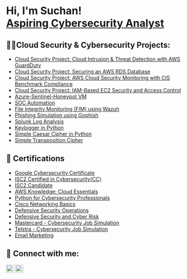 <h1>Hi, I'm Suchan! <br/><a href="https://github.com/SuchanMadhikarmi"></a><a href="https://www.linkedin.com/in/suchanmadhikarmi/">Aspiring Cybersecurity Analyst</a></h1>

<h2>👨‍💻Cloud Security & Cybersecurity Projects:</h2>
 
  - [Cloud Security Project: Cloud Intrusion & Threat Detection with AWS GuardDuty](https://github.com/SuchanMadhikarmi/Threat-Detection-using-GuardDuty/blob/main/README.md)
  - [Cloud Security Project: Securing an AWS RDS Database](https://github.com/SuchanMadhikarmi/Securing-AWS-Database--Project)
  - [Cloud Security Project: AWS Cloud Security Monitoring with CIS Benchmark Compliance](https://github.com/SuchanMadhikarmi/AWS-Cloud-Security-Monitoring)
  - [Cloud Security Project: IAM-Based EC2 Security and Access Control](https://github.com/SuchanMadhikarmi/Cloud-Security-with-AWS-IAM)
  - [Azure-Sentinel-Honeypot VM](https://github.com/SuchanMadhikarmi/HoneypotVM)
  - [SOC Automation](https://github.com/SuchanMadhikarmi/SOC)
  - [File Integrity Monitoring (FIM) using Wazuh](https://github.com/SuchanMadhikarmi/FIM-using-Wazuh)
  - [Phishing Simulation using Gophish](https://github.com/SuchanMadhikarmi/Phising-simulation)
  - [Splunk Log Analysis](https://github.com/SuchanMadhikarmi/Splunk)
  - [Keylogger in Python](https://github.com/SuchanMadhikarmi/Keylogger)
  - [Simple Caesar Cipher in Python](https://github.com/SuchanMadhikarmi/Simple-caesar-cipher)
  - [Simple Transposition Cipher](https://github.com/SuchanMadhikarmi/Simple-Transposition-Cipher)

<h2>📜 Certifications</h2>

- [Google Cybersecurity Certificate](https://coursera.org/share/7d562e78f65bbf7ba54abc53728de57f)
- [ISC2 Certified in Cybersecurity(CC)](https://www.isc2.org/Certifications/CC)
- [ISC2 Candidate](https://www.credly.com/badges/e4c8f322-6399-4e03-91e0-ae40548cef9f/linked_in_profile)
- [AWS Knowledge: Cloud Essentials](https://www.credly.com/badges/f09f085f-3ea3-4082-8b3e-f0a0c52dd230/linked_in_profile)
- [Python for Cybersecurity Professionals](https://app.cybrary.it/profile/suchanDEO?tab=cert-completion&cert=CC-50b8748a-ae33-4d4d-a391-1df5defad8c2)
- [Cisco Networking Basics](https://www.credly.com/badges/760ecf1c-de2c-408d-b938-c6ac53bc9b60/linked_in_profile)
- [Defensive Security Operations](https://app.cybrary.it/profile/suchanDEO?tab=cert-completion&cert=CC-ea7f1be7-c63a-4eb6-a30b-bb919f30c0b6)
- [Defensive Security and Cyber Risk](https://app.cybrary.it/profile/suchanDEO?tab=cert-completion&cert=CC-ba37e3d9-8b49-4d09-873a-9ab2f7e20ea0)
- [Mastercard - Cybersecurity Job Simulation](https://forage-uploads-prod.s3.amazonaws.com/completion-certificates/mfxGwGDp6WkQmtmTf/vcKAB5yYAgvemepGQ_mfxGwGDp6WkQmtmTf_Xnaan2w672837TpzX_1739381054799_completion_certificate.pdf)
- [Telstra - Cybersecurity Job Simulation](https://forage-uploads-prod.s3.amazonaws.com/completion-certificates/M6JGAwZ52SMusMEcK/RNhbu8QnDzthwynEf_M6JGAwZ52SMusMEcK_Xnaan2w672837TpzX_1739302833010_completion_certificate.pdf)
- [Email Marketing](https://app-na2.hubspot.com/academy/achievements/7gmxggl2/en/1/suchan-madhikarmi/email-marketing)


<h2> 🤳 Connect with me:</h2>

[<img align="left" alt="JoshMadakor | LinkedIn" width="22px" src="https://cdn.jsdelivr.net/npm/simple-icons@v3/icons/linkedin.svg" />][linkedin]
[<img align="left" alt="JoshMadakor | Instagram" width="22px" src="https://cdn.jsdelivr.net/npm/simple-icons@v3/icons/instagram.svg" />][instagram]


[instagram]: https://www.instagram.com/suchan__madhikarmi/
[linkedin]: https://www.linkedin.com/in/suchanmadhikarmi/


